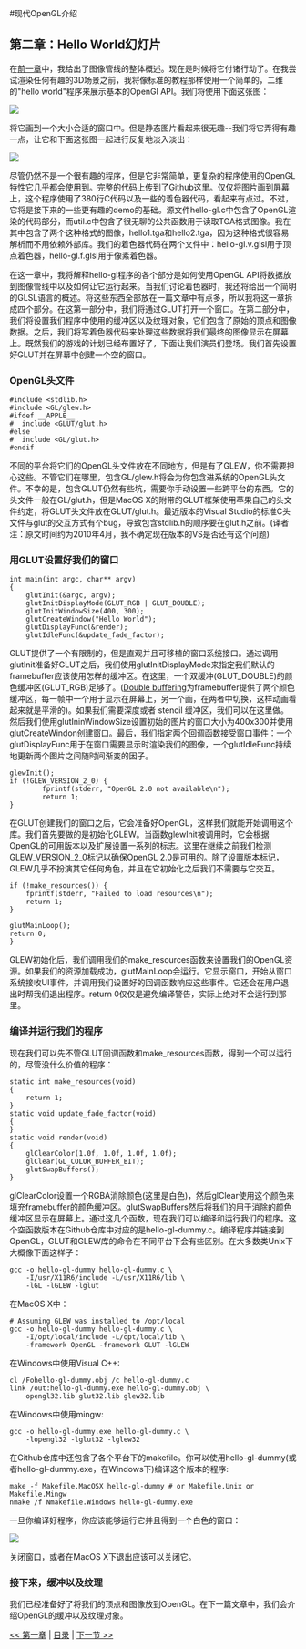 #现代OpenGL介绍

## 第二章：Hello World幻灯片

在[前一章](http://www.zenlife.tk/an-intro-to-modern-opengl-1.md)中，我给出了图像管线的整体概述。现在是时候将它付诸行动了。在我尝试渲染任何有趣的3D场景之前，我将像标准的教程那样使用一个简单的，二维的"hello world"程序来展示基本的OpenGl API。我们将使用下面这张图：

![](http://duriansoftware.com/joe/media/gl2-hello-1.png)

将它画到一个大小合适的窗口中。但是静态图片看起来很无趣--我们将它弄得有趣一点，让它和下面这张图一起进行反复地淡入淡出：

![](http://duriansoftware.com/joe/media/gl2-hello-2.png)

尽管仍然不是一个很有趣的程序，但是它非常简单，更复杂的程序使用的OpenGL特性它几乎都会使用到。完整的代码上传到了Github[这里](http://github.com/jckarter/hello-gl)。仅仅将图片画到屏幕上，这个程序使用了380行C代码以及一些的着色器代码，看起来有点过。不过，它将是接下来的一些更有趣的demo的基础。源文件hello-gl.c中包含了OpenGL渲染的代码部分，而util.c中包含了很无聊的公共函数用于读取TGA格式图像。我在其中包含了两个这种格式的图像，hello1.tga和hello2.tga，因为这种格式很容易解析而不用依赖外部库。我们的着色器代码在两个文件中：hello-gl.v.glsl用于顶点着色器，hello-gl.f.glsl用于像素着色器。

在这一章中，我将解释hello-gl程序的各个部分是如何使用OpenGL API将数据放到图像管线中以及如何让它运行起来。当我们讨论着色器时，我还将给出一个简明的GLSL语言的概述。将这些东西全部放在一篇文章中有点多，所以我将这一章拆成四个部分。在这第一部分中，我们将通过GLUT打开一个窗口。在第二部分中，我们将设置我们程序中使用的缓冲区以及纹理对象，它们包含了原始的顶点和图像数据。之后，我们将写着色器代码来处理这些数据将我们最终的图像显示在屏幕上。既然我们的游戏的计划已经布置好了，下面让我们演员们登场。我们首先设置好GLUT并在屏幕中创建一个空的窗口。

### OpenGL头文件


	#include <stdlib.h>
	#include <GL/glew.h>
	#ifdef __APPLE__
	#  include <GLUT/glut.h>
	#else
	#  include <GL/glut.h>
	#endif


不同的平台将它们的OpenGL头文件放在不同地方，但是有了GLEW，你不需要担心这些。不管它们在哪里，包含GL/glew.h将会为你包含进系统的OpenGL头文件。不幸的是，包含GLUT仍然有些坑，需要你手动设置一些跨平台的东西。它的头文件一般在GL/glut.h，但是MacOS X的附带的GLUT框架使用苹果自己的头文件约定，将GLUT头文件放在GLUT/glut.h。最近版本的Visual Studio的标准C头文件与glut的交互方式有个bug，导致包含stdlib.h的顺序要在glut.h之前。(译者注：原文时间约为2010年4月，我不确定现在版本的VS是否还有这个问题)

### 用GLUT设置好我们的窗口


	int main(int argc, char** argv)
	{
	    glutInit(&argc, argv);
	    glutInitDisplayMode(GLUT_RGB | GLUT_DOUBLE);
	    glutInitWindowSize(400, 300);
	    glutCreateWindow("Hello World");
	    glutDisplayFunc(&render);
	    glutIdleFunc(&update_fade_factor);


GLUT提供了一个有限制的，但是直观并且可移植的窗口系统接口。通过调用glutInit准备好GLUT之后，我们使用glutInitDisplayMode来指定我们默认的framebuffer应该使用怎样的缓冲区。在这里，一个双缓冲(GLUT_DOUBLE)的颜色缓冲区(GLUT_RGB)足够了。([Double buffering](http://en.wikipedia.org/wiki/Double_buffering#Double_buffering_in_computer_graphics)为framebuffer提供了两个颜色缓冲区，每一帧中一个用于显示在屏幕上，另一个画，在两者中切换，这样动画看起来就是平滑的)。如果我们需要深度或者 stencil 缓冲区，我们可以在这里做。然后我们使用glutIninWindowSize设置初始的图片的窗口大小为400x300并使用glutCreateWindon创建窗口。最后，我们指定两个回调函数接受窗口事件：一个glutDisplayFunc用于在窗口需要显示时渲染我们的图像，一个glutIdleFunc持续地更新两个图片之间随时间渐变的因子。


	glewInit();
	if (!GLEW_VERSION_2_0) {
	        fprintf(stderr, "OpenGL 2.0 not available\n");
	        return 1;
	}


在GLUT创建我们的窗口之后，它会准备好OpenGL，这样我们就能开始调用这个库。我们首先要做的是初始化GLEW。当函数glewInit被调用时，它会根据OpenGL的可用版本以及扩展设置一系列的标志。这里在继续之前我们检测GLEW_VERSION_2_0标记以确保OpenGL 2.0是可用的。除了设置版本标记，GLEW几乎不扮演其它任何角色，并且在它初始化之后我们不需要与它交互。


	if (!make_resources()) {
	    fprintf(stderr, "Failed to load resources\n");
	    return 1;
	}

    glutMainLoop();
    return 0;
	}


GLEW初始化后，我们调用我们的make_resources函数来设置我们的OpenGL资源。如果我们的资源加载成功，glutMainLoop会运行。它显示窗口，开始从窗口系统接收UI事件，并调用我们设置好的回调函数响应这些事件。它还会在用户退出时帮我们退出程序。return 0仅仅是避免编译警告，实际上绝对不会运行到那里。

### 编译并运行我们的程序

现在我们可以先不管GLUT回调函数和make_resources函数，得到一个可以运行的，尽管没什么价值的程序：


	static int make_resources(void)
	{
	    return 1;
	}
	static void update_fade_factor(void)
	{
	}
	static void render(void)
	{
	    glClearColor(1.0f, 1.0f, 1.0f, 1.0f);
	    glClear(GL_COLOR_BUFFER_BIT);
	    glutSwapBuffers();
	}


glClearColor设置一个RGBA消除颜色(这里是白色)，然后glClear使用这个颜色来填充framebuffer的颜色缓冲区。glutSwapBuffers然后将我们的用于消除的颜色缓冲区显示在屏幕上。通过这几个函数，现在我们可以编译和运行我们的程序。这个空函数版本在Github仓库中对应的是hello-gl-dummy.c。编译程序并链接到OpenGL，GLUT和GLEW库的命令在不同平台下会有些区别。在大多数类Unix下大概像下面这样子：
	
	gcc -o hello-gl-dummy hello-gl-dummy.c \
	    -I/usr/X11R6/include -L/usr/X11R6/lib \
	    -lGL -lGLEW -lglut

在MacOS X中：


	# Assuming GLEW was installed to /opt/local
	gcc -o hello-gl-dummy hello-gl-dummy.c \
	    -I/opt/local/include -L/opt/local/lib \
	    -framework OpenGL -framework GLUT -lGLEW


在Windows中使用Visual C++:

	cl /Fohello-gl-dummy.obj /c hello-gl-dummy.c
	link /out:hello-gl-dummy.exe hello-gl-dummy.obj \
	    opengl32.lib glut32.lib glew32.lib

在Windows中使用mingw:
	
	gcc -o hello-gl-dummy.exe hello-gl-dummy.c \
	    -lopengl32 -lglut32 -lglew32

在Github仓库中还包含了各个平台下的makefile。你可以使用hello-gl-dummy(或者hello-gl-dummy.exe，在Windows下)编译这个版本的程序:

	make -f Makefile.MacOSX hello-gl-dummy # or Makefile.Unix or Makefile.Mingw
	nmake /f Nmakefile.Windows hello-gl-dummy.exe

一旦你编译好程序，你应该能够运行它并且得到一个白色的窗口：

![](http://duriansoftware.com/joe/media/gl2-dummy-screenshot.png)

关闭窗口，或者在MacOS X下退出应该可以关闭它。

### 接下来，缓冲以及纹理

我们已经准备好了将我们的顶点和图像放到OpenGL。在下一篇文章中，我们会介绍OpenGL的缓冲以及纹理对象。

[<< 第一章](http://www.zenlife.tk/an-intro-to-modern-opengl-1.md) | [目录](http://www.zenlife.tk/an-intro-to-modern-opengl-0.md) | [下一节 >>](http://www.zenlife.tk/an-intro-to-modern-opengl-2.1.md)